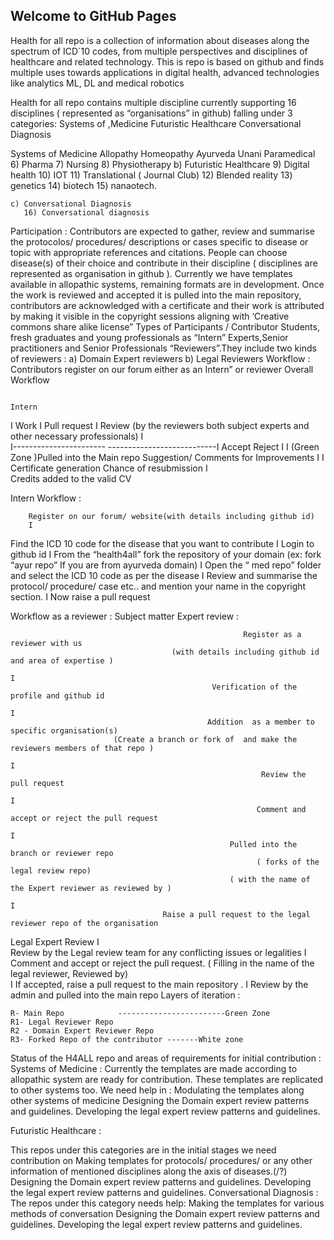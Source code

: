 ## Welcome to GitHub Pages

Health for all repo is a  collection of information about diseases along the spectrum of ICD`10 codes, from multiple perspectives and disciplines of healthcare and related technology. This is repo is based on github and finds multiple uses towards applications in digital health, advanced technologies like analytics ML, DL and medical robotics

Health for all repo contains  multiple discipline currently supporting 16 disciplines ( represented as “organisations” in github) falling under 3 categories:
Systems of ,Medicine
Futuristic Healthcare
Conversational Diagnosis

Systems of Medicine 
Allopathy
Homeopathy
Ayurveda
Unani
Paramedical
      6) Pharma 
      7) Nursing 
      8) Physiotherapy
   b) Futuristic Healthcare
      9) Digital health
      10) IOT
      11) Translational ( Journal Club)
      12) Blended reality 
      13) genetics
      14) biotech 
      15) nanaotech.   

    c) Conversational Diagnosis
       16) Conversational diagnosis



Participation :
Contributors are expected to gather, review  and summarise  the protocolos/ procedures/ descriptions or cases specific to disease or topic with appropriate references and citations.
People can choose disease(s) of their choice and contribute in their discipline ( disciplines are  represented as organisation in github ). Currently we have templates available in allopathic systems, remaining formats are  in development.
Once the work is reviewed and accepted it is pulled into the main  repository, contributors are acknowledged with a certificate and their work is attributed by making it visible in the copyright sessions aligning with ‘Creative commons share alike license”
Types of Participants / Contributor
Students, fresh graduates and young professionals as “Intern”
Experts,Senior practitioners and Senior Professionals “Reviewers”.They include two kinds of reviewers :
 a) Domain Expert reviewers
 b) Legal Reviewers
Workflow :
Contributors register on our forum either as  an Intern” or reviewer
Overall Workflow 

                                                                         Intern
   I 
   Work 
  I 
  Pull request
 I 
Review (by the reviewers both subject experts and other necessary professionals)
I  
    I----------------------- ---------------------------I
  Accept                                                   Reject
   I                                                              I
(Green Zone )Pulled into the Main repo                     Suggestion/ Comments for Improvements
   I                                                              I
                       Certificate generation                                Chance of resubmission
                                              I  
            Credits added to the valid CV 

Intern Workflow :

        Register on our forum/ website(with details including github id)
        I
Find the ICD 10 code for the disease that you want to contribute
        I 
   Login to  github id
        I
From the “health4all” fork the repository of your domain (ex: fork “ayur repo” If you are from ayurveda domain)
        I
Open the “ med repo” folder and select the ICD 10 code as per the disease
        I 
Review and summarise the protocol/ procedure/ case etc.. and  mention your name in the copyright section.
       I 
Now raise a pull request 


Workflow as a reviewer :
Subject matter Expert review :

                                                        Register as a reviewer with us 
                                        (with details including github id and area of expertise )      
                                                                           I
                                                 Verification of the profile and github id 
                                                                           I
                                                Addition  as a member to specific organisation(s)
                           (Create a branch or fork of  and make the reviewers members of that repo )
                                                                           I
                                                            Review the pull request 
                                                                           I 
                                                           Comment and accept or reject the pull request
                                                                           I
                                                     Pulled into the branch or reviewer repo 
                                                           ( forks of the legal review repo)      
                                                     ( with the name of the Expert reviewer as reviewed by )
                                                                           I
                                      Raise a pull request to the legal reviewer repo of the organisation  
                                
Legal Expert Review                                      I                                                 
                                  Review by the Legal review team for any conflicting issues or legalities 
                                                                           I
                                          Comment  and accept or reject the pull request.
                                       ( Filling in the name of the legal reviewer,  Reviewed by)      
                                                                           I
                                      If accepted, raise a pull request to the main repository .
                                                                           I
                                               Review by the admin and pulled into the main repo 
Layers of iteration :                                              

    R- Main Repo            ------------------------Green Zone
    R1- Legal Reviewer Repo
    R2 - Domain Expert Reviewer Repo
    R3- Forked Repo of the contributor -------White zone
Status of the H4ALL repo and areas of requirements for initial contribution :
Systems of Medicine :
 Currently the templates are made according to allopathic system are ready for contribution.
These templates are replicated to other systems too. 
 We need help in :
Modulating the templates along other systems of medicine
Designing the Domain expert review patterns and guidelines.
Developing the legal expert review patterns and guidelines.

Futuristic Healthcare :

This repos under this categories are in the initial stages we need contribution on 
Making templates for protocols/ procedures/ or any other information of mentioned disciplines  along the axis of diseases.(/?)
Designing the Domain expert review patterns and guidelines.
Developing the legal expert review patterns and guidelines.
Conversational Diagnosis :
The repos under this category needs help:
Making the templates for various methods of conversation 
Designing the Domain expert review patterns and guidelines.
Developing the legal expert review patterns and guidelines.


